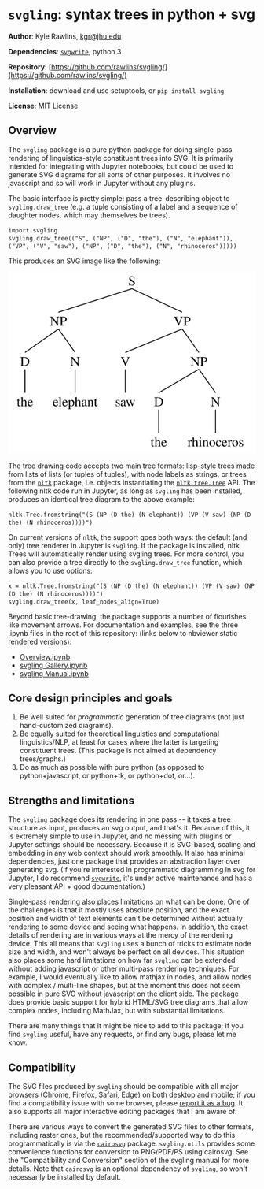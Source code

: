 # `svgling`: syntax trees in python + svg

**Author**: Kyle Rawlins, [kgr@jhu.edu](kgr@jhu.edu)

**Dependencies**: [`svgwrite`](https://pypi.org/project/svgwrite/), python 3

**Repository**: [https://github.com/rawlins/svgling/](https://github.com/rawlins/svgling/)

**Installation**: download and use setuptools, or `pip install svgling`

**License**: MIT License

## Overview

The `svgling` package is a pure python package for doing single-pass rendering
of linguistics-style constituent trees into SVG. It is primarily intended for
integrating with Jupyter notebooks, but could be used to generate SVG diagrams
for all sorts of other purposes. It involves no javascript and so will work
in Jupyter without any plugins.

The basic interface is pretty simple: pass a tree-describing object to
`svgling.draw_tree` (e.g. a tuple consisting of a label and a sequence of
daughter nodes, which may themselves be trees).

    import svgling
    svgling.draw_tree(("S", ("NP", ("D", "the"), ("N", "elephant")), ("VP", ("V", "saw"), ("NP", ("D", "the"), ("N", "rhinoceros")))))

This produces an SVG image like the following:

![example sentence](https://raw.githubusercontent.com/rawlins/svgling/master/demotree.svg?sanitize=true)

The tree drawing code accepts two main tree formats: lisp-style trees made from
lists of lists (or tuples of tuples), with node labels as strings, or trees from
the [`nltk`](https://www.nltk.org/) package, i.e. objects instantiating the
[`nltk.tree.Tree`](https://www.nltk.org/_modules/nltk/tree.html) API. The
following nltk code run in Jupyter, as long as `svgling` has been installed,
produces an identical tree diagram to the above example:

    nltk.Tree.fromstring("(S (NP (D the) (N elephant)) (VP (V saw) (NP (D the) (N rhinoceros))))")

On current versions of `nltk`, the support goes both ways: the default (and
only) tree renderer in Jupyter is `svgling`. If the package is installed, nltk
Trees will automatically render using svgling trees. For more control, you can
also provide a tree directly to the `svgling.draw_tree` function, which allows
you to use options:

    x = nltk.Tree.fromstring("(S (NP (D the) (N elephant)) (VP (V saw) (NP (D the) (N rhinoceros))))")
    svgling.draw_tree(x, leaf_nodes_align=True)

Beyond basic tree-drawing, the package supports a number of flourishes like
movement arrows. For documentation and examples, see the three .ipynb files in
the root of this repository: (links below to nbviewer static rendered versions):

* [Overview.ipynb](https://nbviewer.jupyter.org/github/rawlins/svgling/blob/master/Overview.ipynb)
* [svgling Gallery.ipynb](https://nbviewer.jupyter.org/github/rawlins/svgling/blob/master/svgling%20Gallery.ipynb)
* [svgling Manual.ipynb](https://nbviewer.jupyter.org/github/rawlins/svgling/blob/master/svgling%20Manual.ipynb)

## Core design principles and goals

1. Be well suited for *programmatic* generation of tree diagrams (not just
hand-customized diagrams).
2. Be equally suited for theoretical linguistics and computational
linguistics/NLP, at least for cases where the latter is targeting constituent
trees. (This package is not aimed at dependency trees/graphs.)
3. Do as much as possible with pure python (as opposed to python+javascript, or
python+tk, or python+dot, or...).

## Strengths and limitations

The `svgling` package does its rendering in one pass -- it takes a tree
structure as input, produces an svg output, and that's it. Because of this, it
is extremely simple to use in Jupyter, and no messing with plugins or Jupyter
settings should be necessary. Because it is SVG-based, scaling and embedding in
any web context should work smoothly. It also has minimal dependencies, just
one package that provides an abstraction layer over generating svg. (If you're
interested in programmatic diagramming in svg for Jupyter, I do recommend
[`svgwrite`](https://github.com/mozman/svgwrite), it's under active maintenance
and has a very pleasant API + good documentation.)

Single-pass rendering also places limitations on what can be done. One of the
challenges is that it mostly uses absolute position, and the exact position and
width of text elements can't be determined without actually rendering to some
device and seeing what happens. In addition, the exact details of rendering are
in various ways at the mercy of the rendering device. This all means that
`svgling` uses a bunch of tricks to estimate node size and width, and won't
always be perfect on all devices. This situation also places some hard
limitations on how far `svgling` can be extended without adding javascript or
other multi-pass rendering techniques. For example, I would eventually like to
allow mathjax in nodes, and allow nodes with complex / multi-line shapes, but at
the moment this does not seem possible in pure SVG without javascript on the
client side. The package does provide basic support for hybrid HTML/SVG tree
diagrams that allow complex nodes, including MathJax, but with substantial
limitations.

There are many things that it might be nice to add to this package; if you find
`svgling` useful, have any requests, or find any bugs, please let me know.

## Compatibility

The SVG files produced by `svgling` should be compatible with all major browsers
(Chrome, Firefox, Safari, Edge) on both desktop and mobile; if you find a
compatibility issue with some browser, please [report it as a
bug](https://github.com/rawlins/svgling/issues). It also supports all major
interactive editing packages that I am aware of.

There are various ways to convert the generated SVG files to other formats,
including raster ones, but the recommended/supported way to do this
programmatically is via the [`cairosvg`](https://cairosvg.org/) package.
`svgling.utils` provides some convenience functions for conversion to
PNG/PDF/PS using cairosvg. See the "Compatibility and Conversion" section of
the svgling manual for more details. Note that `cairosvg` is an optional
dependency of `svgling`, so won't necessarily be installed by default.

